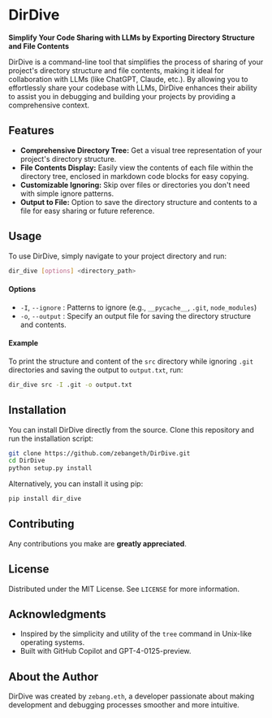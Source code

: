 # DirDive

**Simplify Your Code Sharing with LLMs by Exporting Directory Structure and File Contents**

DirDive is a command-line tool that simplifies the process of sharing of your project's directory structure and file contents, making it ideal for collaboration with LLMs (like ChatGPT, Claude, etc.). By allowing you to effortlessly share your codebase with LLMs, DirDive enhances their ability to assist you in debugging and building your projects by providing a comprehensive context.

## Features

- **Comprehensive Directory Tree:** Get a visual tree representation of your project's directory structure.
- **File Contents Display:** Easily view the contents of each file within the directory tree, enclosed in markdown code blocks for easy copying.
- **Customizable Ignoring:** Skip over files or directories you don't need with simple ignore patterns.
- **Output to File:** Option to save the directory structure and contents to a file for easy sharing or future reference.

## Usage

To use DirDive, simply navigate to your project directory and run:

```bash
dir_dive [options] <directory_path>
```

#### Options

- `-I`, `--ignore` : Patterns to ignore (e.g., `__pycache__`, `.git`, `node_modules`)
- `-o`, `--output` : Specify an output file for saving the directory structure and contents.

#### Example

To print the structure and content of the `src` directory while ignoring `.git` directories and saving the output to `output.txt`, run:

```bash
dir_dive src -I .git -o output.txt
```

## Installation

You can install DirDive directly from the source. Clone this repository and run the installation script:

```bash
git clone https://github.com/zebangeth/DirDive.git
cd DirDive
python setup.py install
```

Alternatively, you can install it using pip:

```bash
pip install dir_dive
```

## Contributing

Any contributions you make are **greatly appreciated**.

## License

Distributed under the MIT License. See `LICENSE` for more information.

## Acknowledgments

- Inspired by the simplicity and utility of the `tree` command in Unix-like operating systems.
- Built with GitHub Copilot and GPT-4-0125-preview.

## About the Author

DirDive was created by `zebang.eth`, a developer passionate about making development and debugging processes smoother and more intuitive. 
